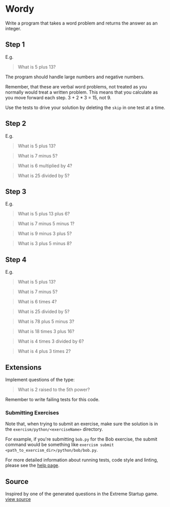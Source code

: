 # Wordy

Write a program that takes a word problem and returns the answer as an integer.

## Step 1

E.g.

> What is 5 plus 13?

The program should handle large numbers and negative numbers.

Remember, that these are verbal word problems, not treated as you
normally would treat a written problem.  This means that you calculate
as you move forward each step.  3 + 2 * 3 = 15, not 9.

Use the tests to drive your solution by deleting the `skip` in one test
at a time.

## Step 2

E.g.

> What is 5 plus 13?

> What is 7 minus 5?

> What is 6 multiplied by 4?

> What is 25 divided by 5?

## Step 3

E.g.

> What is 5 plus 13 plus 6?

> What is 7 minus 5 minus 1?

> What is 9 minus 3 plus 5?

> What is 3 plus 5 minus 8?

## Step 4

E.g.

> What is 5 plus 13?

> What is 7 minus 5?

> What is 6 times 4?

> What is 25 divided by 5?

> What is 78 plus 5 minus 3?

> What is 18 times 3 plus 16?

> What is 4 times 3 divided by 6?

> What is 4 plus 3 times 2?

## Extensions

Implement questions of the type:

> What is 2 raised to the 5th power?

Remember to write failing tests for this code.

### Submitting Exercises

Note that, when trying to submit an exercise, make sure the solution is in the `exercism/python/<exerciseName>` directory.

For example, if you're submitting `bob.py` for the Bob exercise, the submit command would be something like `exercism submit <path_to_exercism_dir>/python/bob/bob.py`.


For more detailed information about running tests, code style and linting,
please see the [help page](http://exercism.io/languages/python).

## Source

Inspired by one of the generated questions in the Extreme Startup game. [view source](https://github.com/rchatley/extreme_startup)
